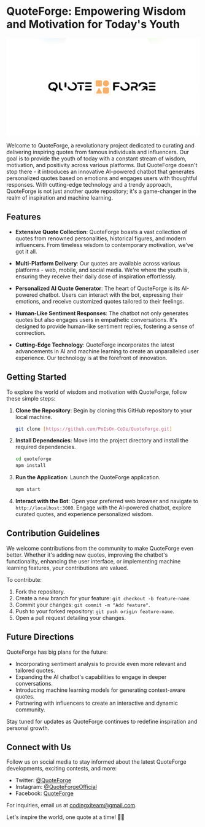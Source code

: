 # QuoteForge: Empowering Wisdom and Motivation for Today's Youth

![QuoteForge Logo](logo.png)

Welcome to QuoteForge, a revolutionary project dedicated to curating and delivering inspiring quotes from famous individuals and influencers. Our goal is to provide the youth of today with a constant stream of wisdom, motivation, and positivity across various platforms. But QuoteForge doesn't stop there - it introduces an innovative AI-powered chatbot that generates personalized quotes based on emotions and engages users with thoughtful responses. With cutting-edge technology and a trendy approach, QuoteForge is not just another quote repository; it's a game-changer in the realm of inspiration and machine learning.

## Features

- **Extensive Quote Collection**: QuoteForge boasts a vast collection of quotes from renowned personalities, historical figures, and modern influencers. From timeless wisdom to contemporary motivation, we've got it all.

- **Multi-Platform Delivery**: Our quotes are available across various platforms - web, mobile, and social media. We're where the youth is, ensuring they receive their daily dose of inspiration effortlessly.

- **Personalized AI Quote Generator**: The heart of QuoteForge is its AI-powered chatbot. Users can interact with the bot, expressing their emotions, and receive customized quotes tailored to their feelings.

- **Human-Like Sentiment Responses**: The chatbot not only generates quotes but also engages users in empathetic conversations. It's designed to provide human-like sentiment replies, fostering a sense of connection.

- **Cutting-Edge Technology**: QuoteForge incorporates the latest advancements in AI and machine learning to create an unparalleled user experience. Our technology is at the forefront of innovation.

## Getting Started

To explore the world of wisdom and motivation with QuoteForge, follow these simple steps:

1. **Clone the Repository**: Begin by cloning this GitHub repository to your local machine.

   ```bash
   git clone [https://github.com/PoIsOn-CoDe/QuoteForge.git]
   ```

2. **Install Dependencies**: Move into the project directory and install the required dependencies.

   ```bash
   cd quoteforge
   npm install
   ```

3. **Run the Application**: Launch the QuoteForge application.

   ```bash
   npm start
   ```

4. **Interact with the Bot**: Open your preferred web browser and navigate to `http://localhost:3000`. Engage with the AI-powered chatbot, explore curated quotes, and experience personalized wisdom.

## Contribution Guidelines

We welcome contributions from the community to make QuoteForge even better. Whether it's adding new quotes, improving the chatbot's functionality, enhancing the user interface, or implementing machine learning features, your contributions are valued.

To contribute:

1. Fork the repository.
2. Create a new branch for your feature: `git checkout -b feature-name`.
3. Commit your changes: `git commit -m "Add feature"`.
4. Push to your forked repository: `git push origin feature-name`.
5. Open a pull request detailing your changes.

## Future Directions

QuoteForge has big plans for the future:

- Incorporating sentiment analysis to provide even more relevant and tailored quotes.
- Expanding the AI chatbot's capabilities to engage in deeper conversations.
- Introducing machine learning models for generating context-aware quotes.
- Partnering with influencers to create an interactive and dynamic community.

Stay tuned for updates as QuoteForge continues to redefine inspiration and personal growth.

## Connect with Us

Follow us on social media to stay informed about the latest QuoteForge developments, exciting contests, and more:

- Twitter: [@QuoteForge](https://twitter.com/QuoteForge)
- Instagram: [@QuoteForgeOfficial](https://www.instagram.com/QuoteForgeOfficial)
- Facebook: [QuoteForge](https://www.facebook.com/QuoteForge)

For inquiries, email us at codingxiteam@gmail.com.

Let's inspire the world, one quote at a time! 🚀🌟
